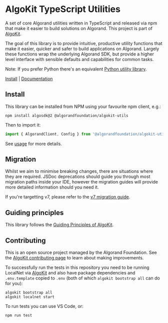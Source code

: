 # AlgoKit TypeScript Utilities

A set of core Algorand utilities written in TypeScript and released via npm that make it easier to build solutions on Algorand. This project is part of [AlgoKit](https://github.com/algorandfoundation/algokit-cli).

The goal of this library is to provide intuitive, productive utility functions that make it easier, quicker and safer to build applications on Algorand. Largely these functions wrap the underlying Algorand SDK, but provide a higher level interface with sensible defaults and capabilities for common tasks.

Note: If you prefer Python there's an equivalent [Python utility library](https://github.com/algorandfoundation/algokit-utils-py).

[Install](#install) | [Documentation](docs/README.md)

## Install

This library can be installed from NPM using your favourite npm client, e.g.:

```
npm install algosdk@2 @algorandfoundation/algokit-utils
```

Then to import it:

```typescript
import { AlgorandClient, Config } from '@algorandfoundation/algokit-utils'
```

See [usage](./docs/README.md#usage) for more details.

## Migration

Whilst we aim to minimise breaking changes, there are situations where they are required.
JSDoc deprecations should guide you through most migration paths inside your IDE, however the migration guides will provide more detailed information should you need it.

If you're targetting v7, please refer to the [v7 migration guide](./docs/v7-migration.md).

## Guiding principles

This library follows the [Guiding Principles of AlgoKit](https://github.com/algorandfoundation/algokit-cli/blob/main/docs/algokit.md#guiding-principles).

## Contributing

This is an open source project managed by the Algorand Foundation. See the [AlgoKit contributing page](https://github.com/algorandfoundation/algokit-cli/blob/main/CONTRIBUTING.md) to learn about making improvements.

To successfully run the tests in this repository you need to be running LocalNet via [AlgoKit](https://github.com/algorandfoundation/algokit-cli) and also have package dependencies and `.env.template` copied to `.env` (both of which `algokit bootstrap all` can do for you):

```
algokit bootstrap all
algokit localnet start
```

To run tests you can use VS Code, or:

```
npm run test
```
